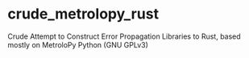 # crude_metrolopy_rust
Crude Attempt to Construct Error Propagation Libraries to Rust, based mostly on MetroloPy Python (GNU GPLv3)
